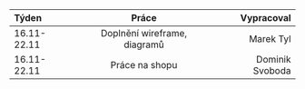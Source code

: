 | Týden       | Práce       | Vypracoval    |
| :---        |    :----:   |          ---: |
| 16.11-22.11      | Doplnění wireframe, diagramů       |Marek Tyl  |
| 16.11-22.11   | Práce na shopu        | Dominik Svoboda |
